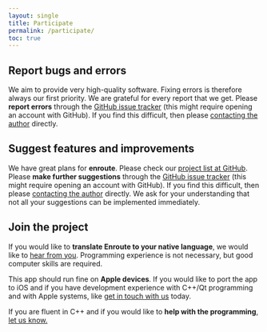 ```yaml
---
layout: single
title: Participate
permalink: /participate/
toc: true
---
```


## Report bugs and errors

We aim to provide very high-quality software. Fixing errors is therefore always our first priority. We are grateful for every report that we get. Please **report errors** through the [GitHub issue tracker](https://github.com/Akaflieg-Freiburg/enroute/issues) (this might require opening an account with GitHub).  If you find this difficult, then please <a href="mailto:stefan.kebekus@gmail.com">contacting the author</a> directly.


## Suggest features and improvements

We have great plans for **enroute**. Please check our [project list at GitHub](https://github.com/Akaflieg-Freiburg/enroute/projects).  Please **make further suggestions** through the [GitHub issue tracker](https://github.com/Akaflieg-Freiburg/enroute/issues) (this might require opening an account with GitHub).  If you find this difficult, then please <a href="mailto:stefan.kebekus@gmail.com">contacting the author</a> directly.  We ask for your understanding that not all your suggestions can be implemented immediately.


## Join the project

If you would like to **translate Enroute to your native language**, we would like to <a href="mailto:stefan.kebekus@gmail.com">hear from you</a>. Programming experience is not necessary, but good computer skills are required.

This app should run fine on **Apple devices**. If you would like to port the app to iOS and if you have development experience with C++/Qt programming and with Apple systems, like <a href="mailto:stefan.kebekus@gmail.com">get in touch with us</a> today.

If you are fluent in C++ and if you would like to **help with the programming**, <a href="mailto:stefan.kebekus@gmail.com">let us know.

